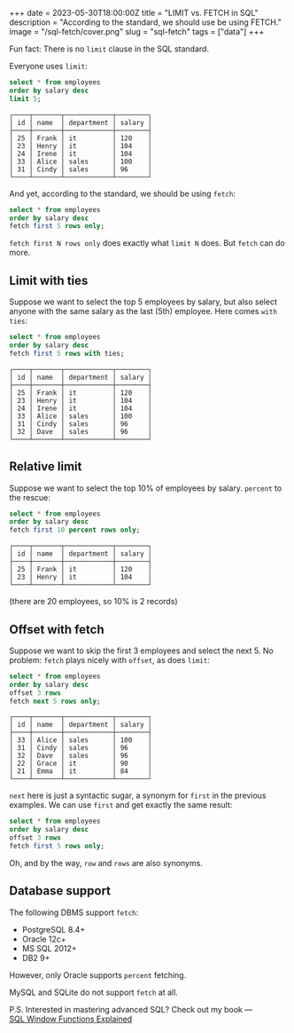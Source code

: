 +++
date = 2023-05-30T18:00:00Z
title = "LIMIT vs. FETCH in SQL"
description = "According to the standard, we should use be using FETCH."
image = "/sql-fetch/cover.png"
slug = "sql-fetch"
tags = ["data"]
+++

Fun fact: There is no `limit` clause in the SQL standard.

Everyone uses `limit`:

```sql
select * from employees
order by salary desc
limit 5;
```

```
┌────┬───────┬────────────┬────────┐
│ id │ name  │ department │ salary │
├────┼───────┼────────────┼────────┤
│ 25 │ Frank │ it         │ 120    │
│ 23 │ Henry │ it         │ 104    │
│ 24 │ Irene │ it         │ 104    │
│ 33 │ Alice │ sales      │ 100    │
│ 31 │ Cindy │ sales      │ 96     │
└────┴───────┴────────────┴────────┘
```

And yet, according to the standard, we should be using `fetch`:

```sql
select * from employees
order by salary desc
fetch first 5 rows only;
```

`fetch first N rows only` does exactly what `limit N` does. But `fetch` can do more.

## Limit with ties

Suppose we want to select the top 5 employees by salary, but also select anyone with the same salary as the last (5th) employee. Here comes `with ties`:

```sql
select * from employees
order by salary desc
fetch first 5 rows with ties;
```

```
┌────┬───────┬────────────┬────────┐
│ id │ name  │ department │ salary │
├────┼───────┼────────────┼────────┤
│ 25 │ Frank │ it         │ 120    │
│ 23 │ Henry │ it         │ 104    │
│ 24 │ Irene │ it         │ 104    │
│ 33 │ Alice │ sales      │ 100    │
│ 31 │ Cindy │ sales      │ 96     │
│ 32 │ Dave  │ sales      │ 96     │
└────┴───────┴────────────┴────────┘
```

## Relative limit

Suppose we want to select the top 10% of employees by salary. `percent` to the rescue:

```sql
select * from employees
order by salary desc
fetch first 10 percent rows only;
```

```
┌────┬───────┬────────────┬────────┐
│ id │ name  │ department │ salary │
├────┼───────┼────────────┼────────┤
│ 25 │ Frank │ it         │ 120    │
│ 23 │ Henry │ it         │ 104    │
└────┴───────┴────────────┴────────┘
```

(there are 20 employees, so 10% is 2 records)

## Offset with fetch

Suppose we want to skip the first 3 employees and select the next 5. No problem: `fetch` plays nicely with `offset`, as does `limit`:

```sql
select * from employees
order by salary desc
offset 3 rows
fetch next 5 rows only;
```

```
┌────┬───────┬────────────┬────────┐
│ id │ name  │ department │ salary │
├────┼───────┼────────────┼────────┤
│ 33 │ Alice │ sales      │ 100    │
│ 31 │ Cindy │ sales      │ 96     │
│ 32 │ Dave  │ sales      │ 96     │
│ 22 │ Grace │ it         │ 90     │
│ 21 │ Emma  │ it         │ 84     │
└────┴───────┴────────────┴────────┘
```

`next` here is just a syntactic sugar, a synonym for `first` in the previous examples. We can use `first` and get exactly the same result:

```sql
select * from employees
order by salary desc
offset 3 rows
fetch first 5 rows only;
```

Oh, and by the way, `row` and `rows` are also synonyms.

## Database support

The following DBMS support `fetch`:

-   PostgreSQL 8.4+
-   Oracle 12c+
-   MS SQL 2012+
-   DB2 9+

However, only Oracle supports `percent` fetching.

MySQL and SQLite do not support `fetch` at all.

P.S. Interested in mastering advanced SQL? Check out my book — [SQL Window Functions Explained](/sql-window-functions-book)
